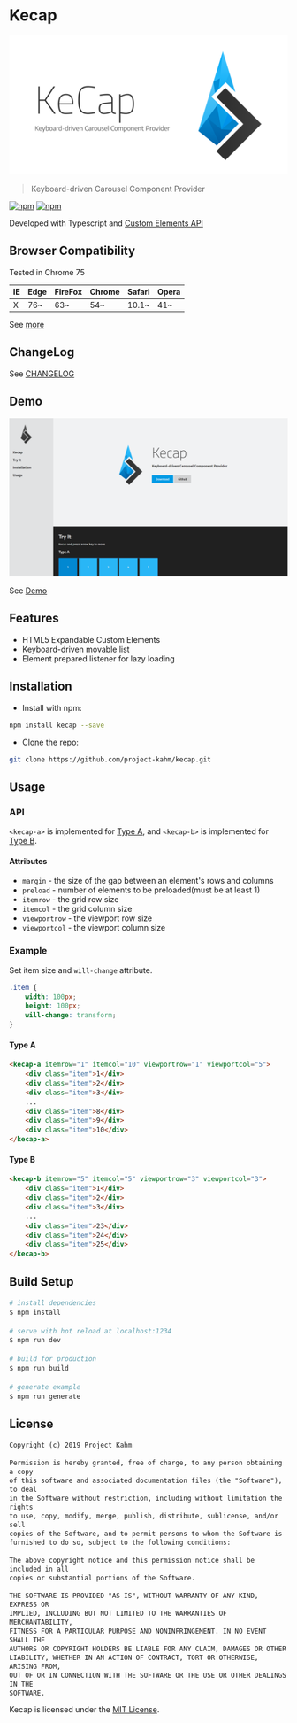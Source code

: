# Kecap

![Logo](./social_preview.png)

> Keyboard-driven Carousel Component Provider

[![npm](https://img.shields.io/npm/v/kecap.svg?style=flat-square)](https://www.npmjs.com/package/kecap) [![npm](https://img.shields.io/npm/dt/kecap.svg?style=flat-square)](https://www.npmjs.com/package/kecap)

Developed with Typescript and [Custom Elements API](https://developer.mozilla.org/en-US/docs/Web/Web_Components/Using_custom_elements)

## Browser Compatibility

Tested in Chrome 75

| IE  | Edge | FireFox | Chrome | Safari | Opera |
| --- | ---- | ------- | ------ | ------ | ----- |
| X   | 76~  | 63~     | 54~    | 10.1~  | 41~   |

See [more](https://caniuse.com/#feat=custom-elementsv1)

## ChangeLog

See [CHANGELOG](./CHANGELOG.md)

## Demo

![Demo Screenshot](./screenshot.png)

See [Demo](http://project-kahm.github.io/kecap/)

## Features

- HTML5 Expandable Custom Elements
- Keyboard-driven movable list
- Element prepared listener for lazy loading

## Installation

- Install with npm:

```bash
npm install kecap --save
```

- Clone the repo:

```bash
git clone https://github.com/project-kahm/kecap.git
```

## Usage

### API

`<kecap-a>` is implemented for [Type A](https://github.com/project-kahm/kecap/issues/1), and `<kecap-b>` is implemented for [Type B](https://github.com/project-kahm/kecap/issues/2).

#### Attributes

- `margin` - the size of the gap between an element's rows and columns
- `preload` - number of elements to be preloaded(must be at least 1)
- `itemrow` - the grid row size
- `itemcol` - the grid column size
- `viewportrow` - the viewport row size
- `viewportcol` - the viewport column size

### Example

Set item size and `will-change` attribute.

```css
.item {
    width: 100px;
    height: 100px;
    will-change: transform;
}
```

#### Type A

```html
<kecap-a itemrow="1" itemcol="10" viewportrow="1" viewportcol="5">
    <div class="item">1</div>
    <div class="item">2</div>
    <div class="item">3</div>
    ...
    <div class="item">8</div>
    <div class="item">9</div>
    <div class="item">10</div>
</kecap-a>
```

#### Type B

```html
<kecap-b itemrow="5" itemcol="5" viewportrow="3" viewportcol="3">
    <div class="item">1</div>
    <div class="item">2</div>
    <div class="item">3</div>
    ...
    <div class="item">23</div>
    <div class="item">24</div>
    <div class="item">25</div>
</kecap-b>
```

## Build Setup

```bash
# install dependencies
$ npm install

# serve with hot reload at localhost:1234
$ npm run dev

# build for production
$ npm run build

# generate example
$ npm run generate
```

## License

```text
Copyright (c) 2019 Project Kahm

Permission is hereby granted, free of charge, to any person obtaining a copy
of this software and associated documentation files (the "Software"), to deal
in the Software without restriction, including without limitation the rights
to use, copy, modify, merge, publish, distribute, sublicense, and/or sell
copies of the Software, and to permit persons to whom the Software is
furnished to do so, subject to the following conditions:

The above copyright notice and this permission notice shall be included in all
copies or substantial portions of the Software.

THE SOFTWARE IS PROVIDED "AS IS", WITHOUT WARRANTY OF ANY KIND, EXPRESS OR
IMPLIED, INCLUDING BUT NOT LIMITED TO THE WARRANTIES OF MERCHANTABILITY,
FITNESS FOR A PARTICULAR PURPOSE AND NONINFRINGEMENT. IN NO EVENT SHALL THE
AUTHORS OR COPYRIGHT HOLDERS BE LIABLE FOR ANY CLAIM, DAMAGES OR OTHER
LIABILITY, WHETHER IN AN ACTION OF CONTRACT, TORT OR OTHERWISE, ARISING FROM,
OUT OF OR IN CONNECTION WITH THE SOFTWARE OR THE USE OR OTHER DEALINGS IN THE
SOFTWARE.
```

Kecap is licensed under the [MIT License](./LICENSE).

